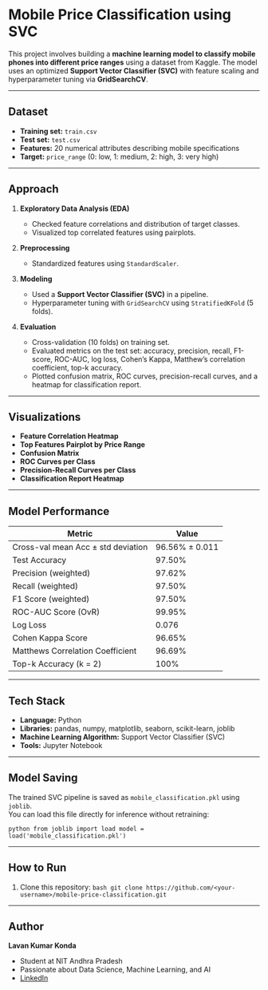 # Mobile Price Classification using SVC

This project involves building a **machine learning model to classify mobile phones into different price ranges** using a dataset from Kaggle. The model uses an optimized **Support Vector Classifier (SVC)** with feature scaling and hyperparameter tuning via **GridSearchCV**.

---

##  Dataset

- **Training set:** `train.csv`  
- **Test set:** `test.csv`  
- **Features:** 20 numerical attributes describing mobile specifications  
- **Target:** `price_range` (0: low, 1: medium, 2: high, 3: very high)

---

##  Approach

1. **Exploratory Data Analysis (EDA)**  
   - Checked feature correlations and distribution of target classes.  
   - Visualized top correlated features using pairplots.  

2. **Preprocessing**  
   - Standardized features using `StandardScaler`.  

3. **Modeling**  
   - Used a **Support Vector Classifier (SVC)** in a pipeline.  
   - Hyperparameter tuning with `GridSearchCV` using `StratifiedKFold` (5 folds).  

4. **Evaluation**  
   - Cross-validation (10 folds) on training set.  
   - Evaluated metrics on the test set: accuracy, precision, recall, F1-score, ROC-AUC, log loss, Cohen’s Kappa, Matthew’s correlation coefficient, top-k accuracy.  
   - Plotted confusion matrix, ROC curves, precision-recall curves, and a heatmap for classification report.

---

##  Visualizations

- **Feature Correlation Heatmap**  
- **Top Features Pairplot by Price Range**  
- **Confusion Matrix**  
- **ROC Curves per Class**  
- **Precision-Recall Curves per Class**  
- **Classification Report Heatmap**

---

##  Model Performance

| Metric                            | Value          |
|-----------------------------------|----------------|
| Cross-val mean Acc ± std deviation| 96.56% ± 0.011 |
| Test Accuracy                     | 97.50%         |
| Precision (weighted)              | 97.62%         |
| Recall (weighted)                 | 97.50%         |
| F1 Score (weighted)               | 97.50%         |
| ROC-AUC Score (OvR)               | 99.95%         |
| Log Loss                          | 0.076          |
| Cohen Kappa Score                 | 96.65%         |
| Matthews Correlation Coefficient  | 96.69%         |
| Top-k Accuracy (k = 2)            | 100%           |

---

##  Tech Stack

- **Language:** Python  
- **Libraries:** pandas, numpy, matplotlib, seaborn, scikit-learn, joblib  
- **Machine Learning Algorithm:** Support Vector Classifier (SVC)  
- **Tools:** Jupyter Notebook

---

##  Model Saving

The trained SVC pipeline is saved as `mobile_classification.pkl` using `joblib`.  
You can load this file directly for inference without retraining:

`python
from joblib import load
model = load('mobile_classification.pkl')`

---

##  How to Run
1. Clone this repository:
   `bash
   git clone https://github.com/<your-username>/mobile-price-classification.git`
   
---

##  Author  

**Lavan Kumar Konda**  
-  Student at NIT Andhra Pradesh  
-  Passionate about Data Science, Machine Learning, and AI  
-  [LinkedIn](https://www.linkedin.com/in/lavan-kumar-konda/)
